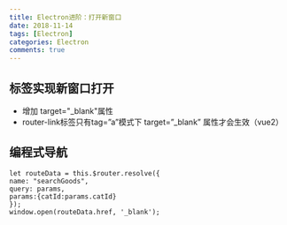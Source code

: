```yaml
---
title: Electron进阶：打开新窗口
date: 2018-11-14
tags: [Electron]
categories: Electron
comments: true
---
```


## 标签实现新窗口打开
- 增加 target="_blank"属性
- router-link标签只有tag=”a”模式下 target=”_blank” 属性才会生效（vue2）

## 编程式导航

```
let routeData = this.$router.resolve({ 
name: "searchGoods", 
query: params, 
params:{catId:params.catId} 
}); 
window.open(routeData.href, '_blank');
```

